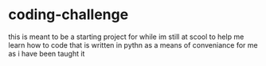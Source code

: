# coding-challenge

this is meant to be a starting project for while im still at scool to help me learn how to code that is written in pythn as a means of conveniance for me as i have been taught it

